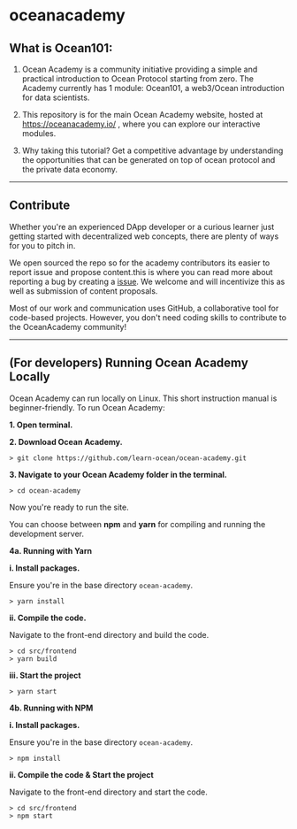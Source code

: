 # oceanacademy

## What is Ocean101:

1. Ocean Academy is a community initiative providing a simple and practical introduction to Ocean Protocol starting from zero. The Academy currently has 1 module: Ocean101, a web3/Ocean introduction for data scientists.

2. This repository is for the main Ocean Academy website, hosted at https://oceanacademy.io/ , where you can explore our interactive modules.

3. Why taking this tutorial? Get a competitive advantage by understanding the opportunities that can be generated on top of ocean protocol and the private data economy.

----

## Contribute

Whether you're an experienced DApp developer or a curious learner just getting started with decentralized web concepts, there are plenty of ways for you to pitch in.

We open sourced the repo so for the academy contributors its easier to report issue and propose content.this is where you can read more about reporting a bug by creating a [issue](https://docs.github.com/en/free-pro-team@latest/github/managing-your-work-on-github/creating-an-issue/). We welcome and will incentivize this as well as submission of content proposals.

Most of our work and communication uses GitHub, a collaborative tool for code-based projects. However, you don't need coding skills to contribute to the OceanAcademy community!

----

## (For developers) Running Ocean Academy Locally

Ocean Academy can run locally on Linux. This short instruction manual is beginner-friendly. To run Ocean Academy:

**1. Open terminal.**

**2. Download Ocean Academy.**

`> git clone https://github.com/learn-ocean/ocean-academy.git`

**3. Navigate to your Ocean Academy folder in the terminal.**

`> cd ocean-academy`

Now you're ready to run the site. 

You can choose between **npm** and **yarn** for compiling and running the development server.

**4a. Running with Yarn**

**i. Install packages.**

Ensure you're in the base directory `ocean-academy`. 

`> yarn install`

**ii. Compile the code.**

Navigate to the front-end directory and build the code.

```
> cd src/frontend
> yarn build
```

**iii. Start the project**

`> yarn start`

**4b. Running with NPM**

**i. Install packages.**

Ensure you're in the base directory `ocean-academy`.

`> npm install`

**ii. Compile the code & Start the project**

Navigate to the front-end directory and start the code.

```
> cd src/frontend
> npm start
```
